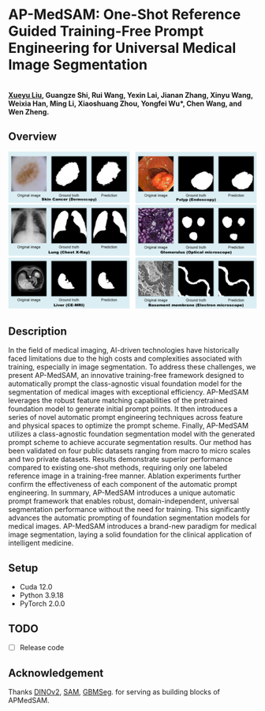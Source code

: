 # AP-MedSAM: One-Shot Reference Guided Training-Free Prompt Engineering for Universal Medical Image Segmentation
<br>**[Xueyu Liu](https://scholar.google.com.hk/citations?user=jeatLqIAAAAJ&hl=zh-CN), Guangze Shi, Rui Wang, Yexin Lai, Jianan Zhang, Xinyu Wang, Weixia Han, Ming Li, Xiaoshuang Zhou, Yongfei Wu*, Chen Wang, and Wen Zheng.**<br>


## Overview
<p align="center">
<img width="800" alt="eg" src="img/Display.png">
</p>

##  Description
In the field of medical imaging, AI-driven technologies have historically faced limitations due to the high costs and complexities associated with training, especially in image segmentation. To address these challenges, we present AP-MedSAM, an innovative training-free framework designed to automatically prompt the class-agnostic visual foundation model for the segmentation of medical images with exceptional efficiency. AP-MedSAM leverages the robust feature matching capabilities of the pretrained foundation model to generate initial prompt points. It then introduces a series of novel automatic prompt engineering techniques across feature and physical spaces to optimize the prompt scheme. Finally, AP-MedSAM utilizes a class-agnostic foundation segmentation model with the generated prompt scheme to achieve accurate segmentation results. Our method has been validated on four public datasets ranging from macro to micro scales and two private datasets. Results demonstrate superior performance compared to existing one-shot methods, requiring only one labeled reference image in a training-free manner. Ablation experiments further confirm the effectiveness of each component of the automatic prompt engineering. In summary, AP-MedSAM introduces a unique automatic prompt framework that enables robust, domain-independent, universal segmentation performance without the need for training. This significantly advances the automatic prompting of foundation segmentation models for medical images. AP-MedSAM introduces a brand-new paradigm for medical image segmentation, laying a solid foundation for the clinical application of intelligent medicine.
## Setup 
- Cuda 12.0
- Python 3.9.18
- PyTorch 2.0.0

## TODO
- [ ] Release code


## Acknowledgement
Thanks [DINOv2](https://github.com/facebookresearch/dinov2), [SAM](https://github.com/facebookresearch/segment-anything), [GBMSeg](https://github.com/SnowRain510/GBMSeg). for serving as building blocks of APMedSAM.
